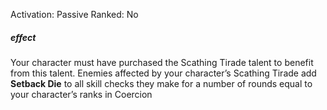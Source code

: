 Activation: Passive
Ranked: No
##### effect
Your character must have purchased the
Scathing Tirade talent to benefit from this
talent. Enemies affected by your character’s
Scathing Tirade add **Setback Die** to all skill checks they
make for a number of rounds equal to your
character’s ranks in Coercion